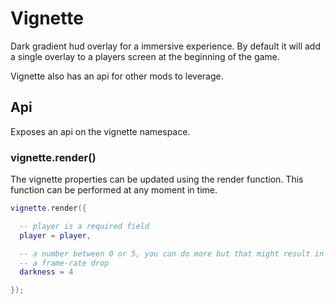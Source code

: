 # Vignette

Dark gradient hud overlay for a immersive experience. By default it will add
a single overlay to a players screen at the beginning of the game.

Vignette also has an api for other mods to leverage.

## Api

Exposes an api on the vignette namespace.

### vignette.render(<vignette>)

The vignette properties can be updated using the render function. This function
can be performed at any moment in time.

```lua
vignette.render({

  -- player is a required field
  player = player,

  -- a number between 0 or 5, you can do more but that might result in
  -- a frame-rate drop
  darkness = 4

});
```
